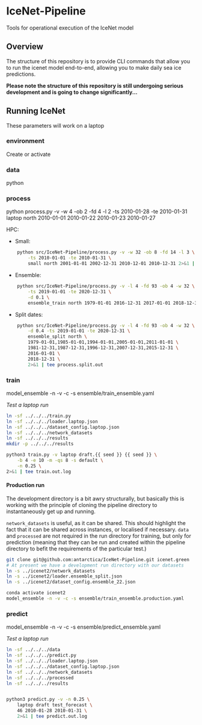 # IceNet-Pipeline
Tools for operational execution of the IceNet model

## Overview

The structure of this repository is to provide CLI commands that allow you to
 run the icenet model end-to-end, allowing you to make daily sea ice 
 predictions.
 
 __Please note the structure of this repository is still undergoing serious 
 development and is going to change significantly...__
 
## Running IceNet

These parameters will work on a laptop 

### environment

Create or activate

### data

python

### process

python process.py -v -w 4 -ob 2 -fd 4 -l 2 -ts 2010-01-28 -te 2010-01-31 laptop north 2010-01-01 2010-01-22 2010-01-23 2010-01-27

HPC:

* Small:  

```bash
    python src/IceNet-Pipeline/process.py -v -w 32 -ob 8 -fd 14 -l 3 \
        -ts 2010-01-01 -te 2010-01-31 \
        small north 2001-01-01 2002-12-31 2010-12-01 2010-12-31 2>&1 | tee logs/process.small.log
```

* Ensemble:

```bash    
    python src/IceNet-Pipeline/process.py -v -l 4 -fd 93 -ob 4 -w 32 \
        -ts 2019-01-01 -te 2020-12-31 \
        -d 0.1 \   
        ensemble_train north 1979-01-01 2016-12-31 2017-01-01 2018-12-31 2>&1 | tee process.ensemble.out
```

* Split dates:

```bash    
    python src/IceNet-Pipeline/process.py -v -l 4 -fd 93 -ob 4 -w 32 \
        -d 0.4 -ts 2019-01-01 -te 2020-12-31 \
        ensemble_split north \
        1979-01-01,1985-01-01,1994-01-01,2005-01-01,2011-01-01 \
        1981-12-31,1987-12-31,1996-12-31,2007-12-31,2015-12-31 \
        2016-01-01 \
        2018-12-31 \
        2>&1 | tee process.split.out
```

### train

model_ensemble -n -v -c -s ensemble/train_ensemble.yaml

_Test a laptop run_

```bash
ln -sf ../../../train.py
ln -sf ../../../loader.laptop.json
ln -sf ../../../dataset_config.laptop.json
ln -sf ../../../network_datasets
ln -sf ../../../results
mkdir -p ../../../results

python3 train.py -v laptop draft.{{ seed }} {{ seed }} \
    -b 4 -e 10 -m -qs 8 -s default \
    -n 0.25 \
2>&1 | tee train.out.log
```

#### Production run

The development directory is a bit awry structurally, but basically this is 
working with the principle of cloning the pipeline directory to 
instantaneously get up and running. 

`network_datasets` is useful, as it can be shared. This should highlight the 
fact that it can be shared across instances, or localised if necessary. 
`data` and `processed` are not required in the run directory for training, 
but only for prediction (meaning that they can be run and created within the 
pipeline directory to befit the requirements of the particular test.)

```bash
git clone git@github.com:antarctica/IceNet-Pipeline.git icenet.green
# At present we have a development run directory with our datasets
ln -s ../icenet2/network_datasets 
ln -s ../icenet2/loader.ensemble_split.json 
ln -s ../icenet2/dataset_config.ensemble_22.json

conda activate icenet2
model_ensemble -n -v -c -s ensemble/train_ensemble.production.yaml
```

### predict

model_ensemble -n -v -c -s ensemble/predict_ensemble.yaml


_Test a laptop run_

```bash
ln -sf ../../../data
ln -sf ../../../predict.py
ln -sf ../../../loader.laptop.json
ln -sf ../../../dataset_config.laptop.json
ln -sf ../../../network_datasets
ln -sf ../../../processed
ln -sf ../../../results


python3 predict.py -v -n 0.25 \
    laptop draft test_forecast \
    46 2010-01-28 2010-01-31 \
    2>&1 | tee predict.out.log
```
